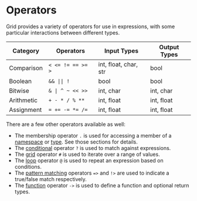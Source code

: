 # Operators

Grid provides a variety of operators for use in expressions, with some particular interactions between different types.

| Category | Operators | Input Types | Output Types |
|----------|-----------|-------------|-------------|
| Comparison | `< <= != == >= >` | int, float, char, str | bool |
| Boolean | `&& \|\| !` | bool | bool |
| Bitwise | `& \| ^ ~ << >>` | int, char | int, char |
| Arithmetic | `+ - * / % **` | int, float | int, float |
| Assignment | `= += -= *= /=` | int, float | int, float |

There are a few other operators available as well:

- The membership operator `.` is used for accessing a member of a [namespace](structure.md) or [type](types.md). See those sections for details.
- The [conditional](conditional.md) operator `?` is used to match against expressions.
- The [grid](grid.md) operator `#` is used to iterate over a range of values.
- The [loop](loop.md) operator `@` is used to repeat an expression based on conditions.
- The [pattern matching](flow-control.md) operators `=>` and `!>` are used to indicate a true/false match respectively.
- The [function](functions.md) operator `->` is used to define a function and optional return types.
